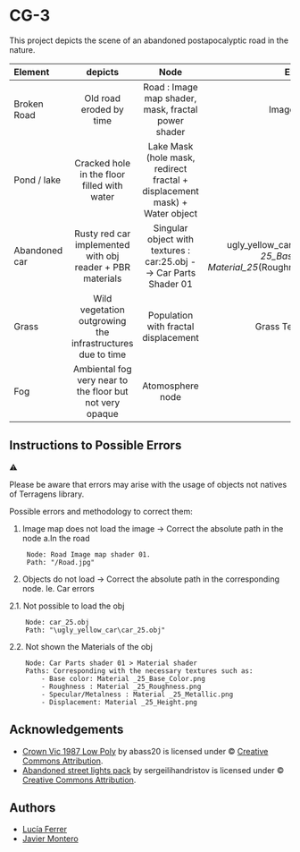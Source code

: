 
# CG-3
This project depicts the scene of an abandoned postapocalyptic road in the nature. 


 **Element** | **depicts** |  **Node**  | **External** |
|:-----|:------:|:--------:|:------:|
| Broken Road  | Old road eroded by time | Road : Image map shader, mask, fractal power shader | Image: Road.jpg |
| Pond / lake | Cracked hole in the floor filled with water  | Lake Mask (hole mask, redirect fractal + displacement mask) + Water object  |
| Abandoned car | Rusty red car implemented with obj reader + PBR materials | Singular object with textures : car:25.obj --> Car Parts Shader 01 | ugly_yellow_car\car_25.obj, Material _25_Base_Color.png, Material_25_(Roughness/Metallic/Height).png  |
Grass | Wild vegetation outgrowing the infrastructures due to time | Population with fractal displacement | Grass Terragen Object |
|Fog | Ambiental fog very near to the floor but not very opaque | Atomosphere node |

## Instructions to Possible Errors

:warning:

Please be aware that errors may arise with the usage of objects not natives of Terragens library. 


Possible errors and methodology to correct them: 

1. Image map does not load the image -> Correct the absolute path in the node 
a.In the road
        
        Node: Road Image map shader 01. 
        Path: "/Road.jpg"

2. Objects do not load -> Correct the absolute path in the corresponding node. Ie. Car errors
  
  2.1. Not possible to load the obj
        
        Node: car_25.obj 
        Path: "\ugly_yellow_car\car_25.obj"

  2.2. Not shown the Materials of the obj
        
        Node: Car Parts shader 01 > Material shader
        Paths: Corresponding with the necessary textures such as: 
            - Base color: Material _25_Base_Color.png
            - Roughness : Material _25_Roughness.png
            - Specular/Metalness : Material _25_Metallic.png
            - Displacement: Material _25_Height.png

## Acknowledgements
 - [Crown Vic 1987 Low Poly](https://skfb.ly/oEVqs) by abass20 is licensed under :copyright: [Creative Commons Attribution](http://creativecommons.org/licenses/by/4.0/).
 - [Abandoned street lights pack](https://skfb.ly/oFDUU) by sergeilihandristov is licensed under :copyright: [Creative Commons Attribution](http://creativecommons.org/licenses/by/4.0/).
 
## Authors
- [Lucía Ferrer ](100429154@alumnos.uc3m.es)
- [Javier Montero](1004@alumnos.uc3m.es)

